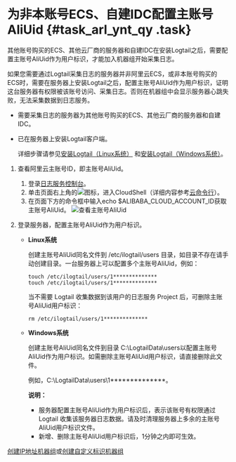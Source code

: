 # 为非本账号ECS、自建IDC配置主账号AliUid {#task_arl_ynt_qy .task}

其他账号购买的ECS、其他云厂商的服务器和自建IDC在安装Logtail之后，需要配置主账号AliUid作为用户标识，才能加入机器组开始采集日志。

如果您需要通过Logtail采集日志的服务器并非阿里云ECS，或非本账号购买的ECS时，需要在服务器上安装Logtail之后，配置主账号AliUid作为用户标识，证明这台服务器有权限被该账号访问、采集日志。否则在机器组中会显示服务器心跳失败，无法采集数据到日志服务。

-   需要采集日志的服务器为其他账号购买的ECS、其他云厂商的服务器和自建IDC。

-   已在服务器上安装Logtail客户端。

    详细步骤请参见[安装Logtail（Linux系统）](intl.zh-CN/用户指南/Logtail采集/安装/安装Logtail（Linux系统）.md) 和[安装Logtail（Windows系统）](intl.zh-CN/用户指南/Logtail采集/安装/安装Logtail（Windows系统）.md)。


1.  查看阿里云主账号ID，即主账号AliUid。 

    1.  登录[日志服务控制台](https://sls.console.aliyun.com)。
    2.  单击页面右上角的![](http://static-aliyun-doc.oss-cn-hangzhou.aliyuncs.com/assets/img/13081/155409694941507_zh-CN.png)图标，进入CloudShell（详细内容参考[云命令行](https://www.alibabacloud.com/zh/products/cloud-shell)）。
    3.  在页面下方的命令框中输入echo $ALIBABA\_CLOUD\_ACCOUNT\_ID获取主账号AliUid。
    ![](images/5286_zh-CN.png "查看主账号AliUid")

2.  登录服务器，配置主账号AliUid作为用户标识。 
    -   **Linux系统**

        创建主账号AliUid同名文件到 /etc/ilogtail/users 目录，如目录不存在请手动创建目录。一台服务器上可以配置多个主账号AliUid，例如：

        ```
        touch /etc/ilogtail/users/1**************
        touch /etc/ilogtail/users/1**************
        ```

        当不需要 Logtail 收集数据到该用户的日志服务 Project 后，可删除主账号AliUid用户标识：

        ```
        rm /etc/ilogtail/users/1**************
        ```

    -   **Windows系统**

        创建主账号AliUid同名文件到目录 C:\\LogtailData\\users以配置主账号AliUid作为用户标识。如需删除主账号AliUid用户标识，请直接删除此文件。

        例如，C:\\LogtailData\\users\\1\*\*\*\*\*\*\*\*\*\*\*\*\*\*。

        **说明：** 

        -   服务器配置主账号AliUid作为用户标识后，表示该账号有权限通过 Logtail 收集该服务器日志数据。请及时清理服务器上多余的主账号AliUid用户标识文件。
        -   新增、删除主账号AliUid用户标识后，1分钟之内即可生效。

[创建IP地址机器组](intl.zh-CN/用户指南/Logtail采集/机器组/创建IP地址机器组.md)或[创建自定义标识机器组](intl.zh-CN/用户指南/Logtail采集/机器组/创建用户自定义标识机器组.md)

